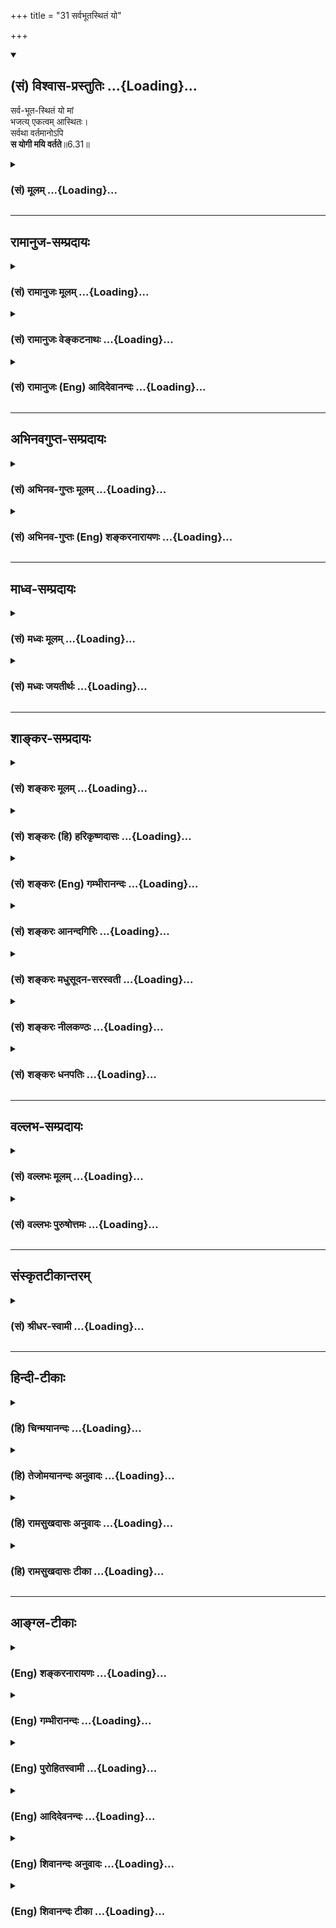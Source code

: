 +++
title = "31 सर्वभूतस्थितं यो"

+++
<div class="js_include" newlevelforh1="2" title="(सं) विश्वास-प्रस्तुतिः" unfilled url="/mahAbhAratam/shlokashaH/06-bhIShma-parva/03-bhagavad-gItA-parva/saMskRtam/vishvAsa-prastutiH/06_Atma-saMyama-yogaH_a/31_sarvabhUtasthitaM.md">
<details open><summary><h2>(सं) विश्वास-प्रस्तुतिः ...{Loading}...</h2></summary>

सर्व-भूत-स्थितं यो मां  
भजत्य् एकत्वम् आस्थितः।  
सर्वथा वर्तमानोऽपि  
**स योगी मयि वर्तते**॥6.31॥
</details>
</div>
<div class="js_include collapsed" newlevelforh1="3" title="(सं) मूलम्" unfilled url="/mahAbhAratam/shlokashaH/06-bhIShma-parva/03-bhagavad-gItA-parva/saMskRtam/mUlam/06_Atma-saMyama-yogaH_a/31_sarvabhUtasthitaM.md">
<details><summary><h3>(सं) मूलम् ...{Loading}...</h3></summary>

सर्वभूतस्थितं यो मां भजत्येकत्वमास्थितः।  
सर्वथा वर्तमानोऽपि स योगी मयि वर्तते।।6.31।।
</details>
</div>


_________________
## रामानुज-सम्प्रदायः
<div class="js_include collapsed" newlevelforh1="3" title="(सं) रामानुजः मूलम्" unfilled url="/mahAbhAratam/shlokashaH/06-bhIShma-parva/03-bhagavad-gItA-parva/saMskRtam/rAmAnujaH/mUlam/06_Atma-saMyama-yogaH_a/31_sarvabhUtasthitaM.md">
<details><summary><h3>(सं) रामानुजः मूलम् ...{Loading}...</h3></summary>

।।6.31।। योगदशायां **सर्वभूतस्थितं माम्** असंकुचितज्ञानैकाकारतया
**एकत्वम् आस्थितः** प्राकृतभेदपरित्यागेन सुदृढं **यो भजते स योगी**
व्युत्थानकाले **अपि** यथा तथा **वर्तमानः** स्वात्मानं सर्वभूतानि च
पश्यन् **मयि वर्तते** माम् एव पश्यति। स्वात्मनि सर्वभूतेषु च सर्वदा
मत्साम्यम् एव पश्यति इत्यर्थः। ततोऽपि काष्ठाम् आह

</details>
</div>
<div class="js_include collapsed" newlevelforh1="3" title="(सं) रामानुजः वेङ्कटनाथः" unfilled url="/mahAbhAratam/shlokashaH/06-bhIShma-parva/03-bhagavad-gItA-parva/saMskRtam/rAmAnujaH/venkaTanAthaH/06_Atma-saMyama-yogaH_a/31_sarvabhUtasthitaM.md">
<details><summary><h3>(सं) रामानुजः वेङ्कटनाथः ...{Loading}...</h3></summary>

  
  
।।6.31।। तृतीयां विपाकदशामाहेत्याह तत इति।
अकर्मवश्यत्वाकारेणेश्वरसाम्यदर्शनं पूर्वश्लोकोक्तम्सर्वभूतस्थितं इत्यनेन
तु कर्मरूपाविद्यावेष्टनविधुरत्वात् असङ्कुचितज्ञानाकारतया
साम्यानुसन्धानम् तत्संस्कारप्रभावेन च व्युत्थानकालेऽपि
स्वरसतस्तथाविधानुसन्धानानुवृत्तिश्चेत्येतदुच्यते। यो भजति ৷৷. स सर्वथा
वर्तमानोऽपि इत्यनेन कालभेदः सिद्धः न च समाधिदशायामेव यथातथा
वर्तमानत्वमुपपद्यते। सर्वभूतस्थितेन परमात्मनैकत्वानुसन्धानं नाम
स्वस्यापि सर्वभूतस्थितत्वेन तदेकप्रकारत्वानुसन्धानं तच्चाणोरात्मनः
स्वरूपेण न सम्भवति। धर्मतश्च परिशुद्धात्मनो व्याप्तिः वालाग्रः इत्यारभ्य
स चानन्त्याय कल्पते श्वे.उ.5।9 इति श्रुतिसिद्धा।
सूत्रञ्चप्रदीपवदावेशस्तथाहि दर्शयति ब्र.सू.4।4।15 इति अतोऽत्रापि साम्यं
विवक्षितमिति दर्शयितुंअसंकुचितज्ञानकारतयैकत्वमास्थित
इत्युक्तम्। प्राकृतभेदपरित्यागेन
कर्मोपाधिकप्रकृतिविशेषसंसर्गकृतज्ञानतारतम्यरूपभेदपरित्यागेनेत्यर्थः।
अनेनैकत्वोक्तेः स्वरूपभेदनिरासार्थत्वं परिहृतम्। सर्वात्मनां
ब्रह्मापृथक्सिद्धत्वविवक्षयाऽप्येकत्वोक्तिश्च घटते। आस्थितशब्दस्य
तात्पर्यार्थःसुदृढमिति। ततश्च व्युत्थानकालेऽपि
तथाविधानुसन्धानप्रवाहहेतुभूतसंस्कारप्राबल्यं सूचितम्। मां भजति
मत्समात्मावलोकनमपि हि मद्भजनमित्यभिप्रायः। सर्वथा इत्यस्य
लौकिकक्रियाव्यापृतोऽपीत्यभिप्रायः। मयि वर्तते इत्यस्य परमात्मनि
स्थितिर्नार्थः तस्य योग्ययोगिसा धारणत्वात्। अतो वृत्तिरत्र
बुद्धिर्वृत्तिरित्यभिप्रायेणाहमामेव पश्यतीति। जीवदर्शनमात्रेण कथं
परमात्मदर्शनं इत्यत्राह स्वात्मनीति। व्युत्थानकाले
स्वात्मसाक्षात्काराभावेऽपि विशदपरोक्षानुसन्धाने परेषामपि तथात्वसिद्धेः
फलितत्वोक्तिरियम्।  
  

</details>
</div>
<div class="js_include collapsed" newlevelforh1="3" title="(सं) रामानुजः (Eng) आदिदेवानन्दः" unfilled url="/mahAbhAratam/shlokashaH/06-bhIShma-parva/03-bhagavad-gItA-parva/saMskRtam/rAmAnujaH/english/AdidevAnandaH/06_Atma-saMyama-yogaH_a/31_sarvabhUtasthitaM.md">
<details><summary><h3>(सं) रामानुजः (Eng) आदिदेवानन्दः ...{Loading}...</h3></summary>

6.31 (iii) The Yogin who, fixed in the state of Yoga in oneness because he has the same form of uncontracted knowledge (as Myself), worships Me steadfastly by renouncing the differences of the Prakrti (i.e., of the body) - then that Yogin, even while coming out of Yoga, howsoever he may live, views Me only, when viewing his own self and all other beings. The meaning is that he views his similarity to Myself in his own self and in the self of all beings. Now Sri Krsna proceeds to speak of the maturest stage beyond this:

</details>
</div>


_________________
## अभिनवगुप्त-सम्प्रदायः
<div class="js_include collapsed" newlevelforh1="3" title="(सं) अभिनव-गुप्तः मूलम्" unfilled url="/mahAbhAratam/shlokashaH/06-bhIShma-parva/03-bhagavad-gItA-parva/saMskRtam/abhinava-guptaH/mUlam/06_Atma-saMyama-yogaH_a/31_sarvabhUtasthitaM.md">
<details><summary><h3>(सं) अभिनव-गुप्तः मूलम् ...{Loading}...</h3></summary>

।।6.31।। सर्वेति। यस्त्वेवं ज्ञानाविष्टः सोऽवश्यमेव +++(N
ज्ञानाविष्टोऽसाववश्यमेव S वश्यमेकतया)+++ एकतया भगवन्तं सर्वगतं विदन्
सर्वावस्थागतोऽपि न लिप्यते।

</details>
</div>
<div class="js_include collapsed" newlevelforh1="3" title="(सं) अभिनव-गुप्तः (Eng) शङ्करनारायणः" unfilled url="/mahAbhAratam/shlokashaH/06-bhIShma-parva/03-bhagavad-gItA-parva/saMskRtam/abhinava-guptaH/english/shankaranArAyaNaH/06_Atma-saMyama-yogaH_a/31_sarvabhUtasthitaM.md">
<details><summary><h3>(सं) अभिनव-गुप्तः (Eng) शङ्करनारायणः ...{Loading}...</h3></summary>

6.31 Sarva - etc. Whosoever is completely possessed of the knowledge of
this kind, he necessarily realises the Bhagavat as one and immanent in
all and does not get stained \[by any of his actions\] is whatever
condition he is.

</details>
</div>


_________________
## माध्व-सम्प्रदायः
<div class="js_include collapsed" newlevelforh1="3" title="(सं) मध्वः मूलम्" unfilled url="/mahAbhAratam/shlokashaH/06-bhIShma-parva/03-bhagavad-gItA-parva/saMskRtam/madhvaH/mUlam/06_Atma-saMyama-yogaH_a/31_sarvabhUtasthitaM.md">
<details><summary><h3>(सं) मध्वः मूलम् ...{Loading}...</h3></summary>

।।6.31।। एतदेव स्पष्टयति सर्वभूतस्थितमिति। एकत्वमास्थितः सर्वत्र एक
एवेश्वर इति स्थितः सर्वप्रकारेण वर्तमानोऽपि मय्येव वर्तते। एवमपरोक्षं
पश्यतो ज्ञानफलं नियतमित्यर्थः। तथापि प्रायो नाधर्मं करोति कुर्वतस्तु
महच्चेद्दुःखसूचकं भवतीत्युक्तं पुरस्तात्। आह चकदाचिदपि नाधर्मे
बुद्दिर्विष्णुदृशां भवेत्। प्रमादात्तु कृतं पापं स्वल्पं भस्मीभविष्यति।
आदिराजैस्तथा देर्वैः ऋषिभिः क्रियते कियत्। बाहुल्यात्कर्मणस्तेषां
दुःखसूचकमेव तत् इति।

</details>
</div>
<div class="js_include collapsed" newlevelforh1="3" title="(सं) मध्वः जयतीर्थः" unfilled url="/mahAbhAratam/shlokashaH/06-bhIShma-parva/03-bhagavad-gItA-parva/saMskRtam/madhvaH/jayatIrthaH/06_Atma-saMyama-yogaH_a/31_sarvabhUtasthitaM.md">
<details><summary><h3>(सं) मध्वः जयतीर्थः ...{Loading}...</h3></summary>

।।6.31।। यो मां 30 इत्युक्तमेव पुनः किमर्थमुच्यते इत्यत आह
**एतदेवे**ति। एकत्वमास्थितः इत्यस्यान्यथाप्रतीतिनिरासार्थमर्थमाह
**एकत्व**मिति। मयि वा मद्विकारे वा वर्तमानोऽपि इत्यपव्याख्याननिरासार्थमाह
सर्वेति। न्यायेन वाऽन्यायेन वेत्यर्थः। अपव्याख्याने थाल्प्रत्ययो न युक्त
इति भावः। भगवन्तं भजतो धर्माचरणं सर्वथाऽप्यकिञ्चित्करमिति
प्रतीतिनिरासायाह **एवमि**ति। अधर्माचरणेऽपीति शेषः। ज्ञानफलं मोक्षः।
आनन्दह्रासादिकं तु विद्यत एवेति भावः। ननु ज्ञानिनो मोक्ष एवापेक्षितः
सोऽधर्माचरणेऽपि न प्रतिबध्यते चेत् तत्किमधर्मं करोति इत्यत आह
**तथापी**ति। सर्वथाऽप्यकरणे सर्वथा वर्तमानोऽपीत्युक्तमयुक्तमित्यत उक्तम्
**प्राय** इति। एतेननहीदृशस्य यथेष्टचेष्टता सम्भवति इति
परकीयमस्मद्व्याख्यानदूषणमपि निरस्तं भवति प्रारब्धवशेन
कदाचित्तथाभावदर्शनात्। कुतो न करोति इत्यत आह **कुर्वतस्त्वि**ति। अत्र
प्रमाणमाह **आह चेति**। कियन्महदिति शेषः। कर्मणः प्रारब्धस्य बाहुल्यात्
प्राबल्यात्। लोके प्रवृत्तिकर्मणो बाहुल्येन चित्तविक्षेपादिति वा।

</details>
</div>


_________________
## शाङ्कर-सम्प्रदायः
<div class="js_include collapsed" newlevelforh1="3" title="(सं) शङ्करः मूलम्" unfilled url="/mahAbhAratam/shlokashaH/06-bhIShma-parva/03-bhagavad-gItA-parva/saMskRtam/shankaraH/mUlam/06_Atma-saMyama-yogaH_a/31_sarvabhUtasthitaM.md">
<details><summary><h3>(सं) शङ्करः मूलम् ...{Loading}...</h3></summary>

।।6.31।। **सर्वथा** सर्वप्रकारैः **वर्तमानोऽपि** सम्यग्दर्शी **योगी
मयि** वैष्णवे परमे पदे **वर्तते** नित्यमुक्त एव सः न मोक्षं प्रति
केनचित् प्रतिबध्यते इत्यर्थः।। किञ्च अन्यत्

</details>
</div>
<div class="js_include collapsed" newlevelforh1="3" title="(सं) शङ्करः (हि) हरिकृष्णदासः" unfilled url="/mahAbhAratam/shlokashaH/06-bhIShma-parva/03-bhagavad-gItA-parva/saMskRtam/shankaraH/hindI/harikRShNadAsaH/06_Atma-saMyama-yogaH_a/31_sarvabhUtasthitaM.md">
<details><summary><h3>(सं) शङ्करः (हि) हरिकृष्णदासः ...{Loading}...</h3></summary>

।।6.31।। ( एकत्व भावमें स्थित हुआ जो पुरुष सम्पूर्ण भूतोंमें स्थित मुझ
वासुदेवको भजता है ) इस प्रकार पहले श्लोकके अर्थरूप यथार्थ ज्ञानका इस आधे
श्लोकसे अनुवाद करके उसके फलस्वरूप मोक्षका विधान करते हैं। वह पूर्ण
ज्ञानी योगी सब प्रकारसे बर्तता हुआ भी वैष्णव परमपदरूप मुझ परमेश्वरमें ही
बर्तता है अर्थात् वह सदा मुक्त ही है उसके मोक्षको कोई भी रोक नहीं सकता।

</details>
</div>
<div class="js_include collapsed" newlevelforh1="3" title="(सं) शङ्करः (Eng) गम्भीरानन्दः" unfilled url="/mahAbhAratam/shlokashaH/06-bhIShma-parva/03-bhagavad-gItA-parva/saMskRtam/shankaraH/english/gambhIrAnandaH/06_Atma-saMyama-yogaH_a/31_sarvabhUtasthitaM.md">
<details><summary><h3>(सं) शङ्करः (Eng) गम्भीरानन्दः ...{Loading}...</h3></summary>

6.31 This being so, i.e. after reiterating (in the first line of the
present verse) the idea of full realization contained in the previous
verse, the result of that (realization), viz Liberation, is being spoken
of (in the second line): The yogi, the man of full realization; vartate,
exists; mayi, in Me, in the supreme state of Visnu; sarvatha api, in
whatever condition; vartamanah, he may be. He is verily ever-free. The
idea is that he is not obstructed from Liberation by anything.
Furthermore,

</details>
</div>
<div class="js_include collapsed" newlevelforh1="3" title="(सं) शङ्करः आनन्दगिरिः" unfilled url="/mahAbhAratam/shlokashaH/06-bhIShma-parva/03-bhagavad-gItA-parva/saMskRtam/shankaraH/AnandagiriH/06_Atma-saMyama-yogaH_a/31_sarvabhUtasthitaM.md">
<details><summary><h3>(सं) शङ्करः आनन्दगिरिः ...{Loading}...</h3></summary>

।।6.31।। पूर्वार्धेनानूद्योत्तरार्धेन फलविधिरिति मत्वाह **इत्येतदिति।**
रागादिरहितस्य यमनियमादिसंस्कारवतः स्वैरप्रवृत्त्यसंभवेऽपि तामङ्गीकृत्य
ज्ञानं स्तौति **सर्वथेति।** प्रतिभासतोऽपि यथेष्टचेष्टाङ्गीकारे कुतो
ज्ञानवतो नित्यमुक्तत्वं प्रातीतिकदुराचारप्रतिबन्धादित्याशङ्क्याह **न
मोक्षमिति।**

</details>
</div>
<div class="js_include collapsed" newlevelforh1="3" title="(सं) शङ्करः मधुसूदन-सरस्वती" unfilled url="/mahAbhAratam/shlokashaH/06-bhIShma-parva/03-bhagavad-gItA-parva/saMskRtam/shankaraH/madhusUdana-sarasvatI/06_Atma-saMyama-yogaH_a/31_sarvabhUtasthitaM.md">
<details><summary><h3>(सं) शङ्करः मधुसूदन-सरस्वती ...{Loading}...</h3></summary>

।।6.31।। एवं त्वंपदार्थं त्पदार्थं च शुद्धं निरूप्य तत्त्वमसीति
वाक्यार्थं निरूपयति सर्वेषु भूतेष्वधिष्ठानतया स्थितं
सर्वानुस्यूतसन्मात्रं मामीश्वरं तत्पदलक्ष्यं स्वेन त्वंपदलक्ष्येण
सहैकत्वमत्यन्ताभेदमास्थितो घटाकाशो महाकाश इत्यत्रेवोपाधिभेदनिराकरणेन
निश्चिन्वन् यो भजति अहं ब्रह्मास्मीति वेदान्तवाक्यजेन
तत्त्वसाक्षात्कारेणापरोक्षीकरोति सोऽविद्यातत्कार्यनिवृत्त्या जीवन्मुक्तः
कृतकृत्य एव भवति। यावत्तु तस्य बाधितानुवृत्त्या शरीरादिदर्शनमनुवर्तते
तावत्प्रारब्धकर्मप्राबल्यात्सर्वकर्मत्यागेन वा याज्ञवल्क्यादिवद् विहितेन
कर्मणा वा जनकादिवत् प्रतिषिद्धेन कर्मणा वा दत्तात्रेयादिवत् सर्वथा येन
केनापि रूपेण वर्तमानोऽपि व्यवहरन्नपि स योगी ब्रह्माहमस्मीति विद्वान्मयि
परमात्मन्येवाभेदेन वर्तते। सर्वथा तस्य मोक्षंप्रति नास्ति
प्रतिबन्धशङ्का। तस्य ह न देवाश्च नाभूत्या ईशत आत्मा ह्येषां स भवति इति
श्रुतेः। देवा महाप्रभावा अपि तस्य मोक्षाभवनाय नेशते किमुतान्ये क्षुद्रा
इत्यर्थः। ब्रह्मविदो निषिद्धकर्मणि प्रवर्तकयो रागद्वेषयोरसंभवेन
निषिद्धकर्मासंभवेऽपि तदङ्गीकृत्य ज्ञानस्तुत्यर्थमिदमुक्तं सर्वथा
वर्तमानोऽपीतिहत्वापि स इमांल्लोकान्न हन्ति न निबध्यते इतिवत्।

</details>
</div>
<div class="js_include collapsed" newlevelforh1="3" title="(सं) शङ्करः नीलकण्ठः" unfilled url="/mahAbhAratam/shlokashaH/06-bhIShma-parva/03-bhagavad-gItA-parva/saMskRtam/shankaraH/nIlakaNThaH/06_Atma-saMyama-yogaH_a/31_sarvabhUtasthitaM.md">
<details><summary><h3>(सं) शङ्करः नीलकण्ठः ...{Loading}...</h3></summary>

।।6.31।। यस्मात्सर्वात्मैकत्वदर्शी अहमेव अतो नास्य मोक्षः प्रतिबध्यत
इत्याह **सर्वभूतेति।** सर्वोपादानतया सर्वेषु भूतेषु सत्तारूपेण
स्फुरणरूपेण च स्थितं मां परमात्मानं एकत्वं जीवब्रह्मणोरैक्यमास्थितः सन्
भजति निर्विकल्पेन समाधिना सेवते स योगी व्युत्थानदशायां
प्रारब्धकर्मवशाद्बाधितानुवृत्त्या देहमारूढः सर्वथा सर्वप्रकारेण
याज्ञवल्क्यादिवत्कर्मत्यागेन वा वसिष्ठजनकादिवद्विहितकर्मणा वा
दत्तात्रेयादिवन्निषिद्धकर्मणा वा वर्तमानोऽपि व्यवहरन्नपि मय्येव वर्तते न
मत्तश्च्युतो भवति। यतो देवेभ्योऽपि नास्य भयमिति श्रूयतेतस्य ह न देवाश्च
नाभूत्या ईशत आत्मा ह्येषां स भवति इति च। नेत्यव्ययमप्यर्थे। देवा अपि
तस्य ब्रह्मविदः अभूत्यै अनैश्चर्याय न ईशते न समर्था भवन्ति।
यतोऽयमेषामात्मा इति श्रुत्यर्थः। स न पुनः संसारी पूर्ववद्भवतीत्यर्थः।

</details>
</div>
<div class="js_include collapsed" newlevelforh1="3" title="(सं) शङ्करः धनपतिः" unfilled url="/mahAbhAratam/shlokashaH/06-bhIShma-parva/03-bhagavad-gItA-parva/saMskRtam/shankaraH/dhanapatiH/06_Atma-saMyama-yogaH_a/31_sarvabhUtasthitaM.md">
<details><summary><h3>(सं) शङ्करः धनपतिः ...{Loading}...</h3></summary>

।।6.31।। पूर्वश्लोकार्थं सम्यग्दर्शनं पूर्वोर्धेनामूद्य तत्फलं मोक्षमाह
सर्वेति। पूर्वोक्तेन प्रकारेण सर्वेषु ब्रह्मादिभूतेषु प्रत्यग्रूपेण
स्थितं मां परमात्मानं वासुदेवं य एकत्वमहमेव वासुदेव इत्येवंरुपमास्थितः
सभ्यगपोक्षीकृतवान् स योगी सम्यगदर्शी सर्वथा सर्वप्रकारेण
विधिप्रतिषेधार्कैकर्येण वर्तमानोऽपि। अपिशब्देन तस्य रागादिरहितस्य
यमनियमादिसंस्कारवतः स्वैरवृत्त्यसंभवेऽपि ज्ञानस्तुत्यर्थं तामङ्गीकरोतीति
द्योत्यते मयि वैष्णवे परमे पदे वर्तते स नित्यमुक्त एव मोक्षं प्रति न
केनचित्प्रतिबुध्यत इत्यर्थः। यत्तु तदेवं भाक्तानि
सुखान्यभिधायार्जुनोपदेशच्छलेन ज्ञानमार्गे लोकानां प्रवृत्तिसिद्धये
भाक्तान् ज्ञानयोगिनोऽप्युत्तरोत्तरादिशयेनाह सर्वेति।
यत्संन्यासात्प्रागेव गृहस्थः सन् सर्वभूतस्थं सर्वाणि भूतानि
कार्यकारणाकारेण परिणतानि तत्स्थं तत्तादात्म्यभ्रमविषय इत्यात्मानं
प्रत्यञ्चमीक्षते शास्त्रजन्यापातज्ञानविषयतां नयतीत्येवं
सर्वभूतान्यात्मतदात्म्यं भ्रमविषयाणीति शास्त्रजन्यापातज्ञानविषयतां नयति
सोऽन्योन्याध्यामज्ञानी अयोगयुक्तोऽपि कर्मयोगज्ञानयोगाभ्यामसंस्पृष्टोऽपि
योगिनमभिधाय ततोऽघिकं तमाह य इति। मां सर्वज्ञं सर्वशक्तिकं सर्वत्र पश्यति
सर्वभूतोष्वीश्वरो जीवकलया प्रविष्ट इति शास्त्रजन्यापातज्ञानविषयतां नयति
तस्यापातत एव ऐकात्म्यज्ञानसंपन्नस्याहं न प्रणश्यामि नान्तःकरणादपयामि स च
मे मम संबन्धी सन् मत्प्रसादादेव न प्रणश्यति नानर्थ प्राप्तोतीत्यर्थः।
अतः सोऽपि भाक्तो ज्ञानयोगी ज्ञेय इति भावः। ततोऽपि किंचिदधिकं तमाह
सर्वेति। एतत्वामास्थिति इति जीवब्रह्मणोरौपाधिको भेद
उपाधीनामसत्त्वादित्यापातज्ञानवानित्यर्थः। एवंभूतः सन् यो मां सर्वभूतेषु
सेवते स सर्वथा आवर्तमानोऽपि संसारयात्रामनुवर्तनशीलोऽपि योगी ज्ञेयः। यतो
मामनुवर्तते मां भजति पूर्वोक्तप्रकारएणेति ज्ञेयम्। तद्यदोरध्याहारेण
योज्यमितीतरैः कल्पितं तदसत्। एतादृशकल्पनाया बह्वध्याहारग्रस्ताया
अस्वारसिकायाः प्रकरणविरुद्धाया व्यर्थत्वात्।

</details>
</div>


_________________
## वल्लभ-सम्प्रदायः
<div class="js_include collapsed" newlevelforh1="3" title="(सं) वल्लभः मूलम्" unfilled url="/mahAbhAratam/shlokashaH/06-bhIShma-parva/03-bhagavad-gItA-parva/saMskRtam/vallabhaH/mUlam/06_Atma-saMyama-yogaH_a/31_sarvabhUtasthitaM.md">
<details><summary><h3>(सं) वल्लभः मूलम् ...{Loading}...</h3></summary>

।।6.31।। यश्चैवमेकत्वमास्थितोऽपि मां वासुदेवं भजति सेवते मत्प्रवणं चेतः
करोति स योगी मयि मदाधारो भवति। मत्किङ्करः शुक इव उद्धव इव
भवतीत्यर्थः। ज्ञानी चेद्भजते कृष्णं तस्मान्नास्त्यधिकः परः इति वाक्यात्।

</details>
</div>
<div class="js_include collapsed" newlevelforh1="3" title="(सं) वल्लभः पुरुषोत्तमः" unfilled url="/mahAbhAratam/shlokashaH/06-bhIShma-parva/03-bhagavad-gItA-parva/saMskRtam/vallabhaH/puruShottamaH/06_Atma-saMyama-yogaH_a/31_sarvabhUtasthitaM.md">
<details><summary><h3>(सं) वल्लभः पुरुषोत्तमः ...{Loading}...</h3></summary>

  
  
।।6.31।। किञ्च यः सर्वभूतस्थितं सर्वजीवेषु रसभोगार्थं वाऽलौकिकेषु
निरोधार्थं स्थितं एकत्वं भगवदीयत्वेन सजातीयत्वमास्थितं मां भजति स योगी
उच्यते। अथवा सर्वथा तेषु दास्यादिभावशिक्षणार्थं वर्त्तमानो यः स मयि च
वर्तते मत्स्वरूपे तिष्ठतीत्यर्थः।  
  

</details>
</div>


_________________
## संस्कृतटीकान्तरम्
<div class="js_include collapsed" newlevelforh1="3" title="(सं) श्रीधर-स्वामी" unfilled url="/mahAbhAratam/shlokashaH/06-bhIShma-parva/03-bhagavad-gItA-parva/saMskRtam/shrIdhara-svAmI/06_Atma-saMyama-yogaH_a/31_sarvabhUtasthitaM.md">
<details><summary><h3>(सं) श्रीधर-स्वामी ...{Loading}...</h3></summary>

।।6.31।। न चैवंभूतो विधिकिंकरः स्यादित्याह **सर्वभूतस्थितमिति।** सर्वेषु
भूतेषु स्थितं मामभेदमास्थित आश्रितो यो भजति स योगी ज्ञानी सन्सर्वथा
कर्मत्यागेनापि वर्तमानो मय्येव वर्तते मुच्यते न तु भ्रश्यतीत्यर्थः।

</details>
</div>


_________________
## हिन्दी-टीकाः
<div class="js_include collapsed" newlevelforh1="3" title="(हि) चिन्मयानन्दः" unfilled url="/mahAbhAratam/shlokashaH/06-bhIShma-parva/03-bhagavad-gItA-parva/hindI/chinmayAnandaH/06_Atma-saMyama-yogaH_a/31_sarvabhUtasthitaM.md">
<details><summary><h3>(हि) चिन्मयानन्दः ...{Loading}...</h3></summary>

।।6.31।। समाहित चित्त का योगी निरन्तर मेरा अनुसंधान करता है (भजता है)।
फलत बाह्य जगत् में सब प्रकार के व्यवहार करता हुआ भी वह मुझमें ही स्थित
रहता है। इस श्लोक का मुख्य प्रयोजन यह दर्शाना है कि कोई आवश्यक नहीं कि
एक आत्मानुभवी पुरुष हिमालय की किसी अज्ञात गुफा में जाकर निवृत्ति का जीवन
व्यतीत करेगा। भगवान् कहते हैं कि जीवन के समस्त सामान्य व्यवहार करता हुआ
सभी परिस्थितियों में वह अपने स्वरूप के ज्ञान में स्थित रह सकता है। जब
मनुष्य रोगी हो जाता है तब उसे नित्य के कार्यों से निवृत्त होकर
चिकित्सालय में रहने की आवश्यकता होती है परन्तु पूर्ण स्वस्थ हो जाने के
पश्चात् नहीं। स्वस्थ होकर तो वह पुन अधिक उत्साह के साथ अपना कार्य करने
लगता है। इसी प्रकार विघटित व्यक्तित्व के पुरुष के लिए ध्यानसाघना का उपचार
बताया जाता है। उसके अभ्यास से जब वह स्वस्वरूप को पहचान कर दैवी सार्मथ्य
प्राप्त कर लेता है तब वह निश्चय ही अपने पूर्व के कार्य क्षेत्र में जाकर
कर्म करते हुए भी पूर्णत्व के ज्ञान को सुदृढ़ बनाये रख सकता है। वास्तव में
देखा जाय तो चिरस्थायी फलदायी कर्म कुशलतापूर्वक तभी किये जा सकते हैं जब
कर्ता आत्मस्वरूप के ज्ञान में स्थित हो। गीता का यही संदेश है कि समर्पण
की भावना से किये गये कर्म आत्मोन्नति के साधन हैंयहाँ ध्यान देने की बात
है कि श्रीकृष्ण संभवत अर्जुन की अपेक्षा स्वयं को ही युद्ध की विपत्तियों
में अधिक डाल रहे थे। रथ में बैठे योद्धा तक पहुँचने के पूर्व प्रतिपक्षी
के बाण सारथि पर पहले प्रहार करते हैं। केवल समस्त संसार को मुग्ध कर देने
वाली मन्द स्मिति के अतिरिक्त किसी अन्य शस्त्र को न लेकर श्रीकृष्ण ने
युद्धभूमि में प्रवेश किया था। तत्पश्चात् वे ही सम्पूर्ण युद्ध के स्वामी
और केन्द्र बिन्दु बने रहे और सम्पूर्ण महायुद्ध का घटनाचक्र उनके ही चारों
तरफ घूमता रहा। इसका अर्थ यह हुआ कि आत्मज्ञानी पुरुष किसी भी कार्यक्षेत्र
में कर्म करते हुए भी अपने वास्तविक स्वरूप का भान रख सकता है। इस व्याख्या
का अध्ययन करते समय हो सकता है कोई पाठक यह समझे कि अत्याधिक उत्साह के
कारण हम इस श्लोक में कुछ अधिक अर्थ देख रहे हैं। परन्तु उन्हें सर्वथा
वर्तमानोऽपि इस शब्द पर ध्यान देते हुए अधिक विचार करना चाहिए।

</details>
</div>
<div class="js_include collapsed" newlevelforh1="3" title="(हि) तेजोमयानन्दः अनुवादः" unfilled url="/mahAbhAratam/shlokashaH/06-bhIShma-parva/03-bhagavad-gItA-parva/hindI/tejomayAnandaH/anuvAdaH/06_Atma-saMyama-yogaH_a/31_sarvabhUtasthitaM.md">
<details><summary><h3>(हि) तेजोमयानन्दः अनुवादः ...{Loading}...</h3></summary>

।।6.31।। जो पुरुष एकत्वभाव मंे स्थित हुआ सम्पूर्ण भूतों में स्थित मुझे
भजता है, वह योगी सब प्रकार से वर्तता हुआ (रहता हुआ) मुझमें स्थित रहता
है।।

</details>
</div>
<div class="js_include collapsed" newlevelforh1="3" title="(हि) रामसुखदासः अनुवादः" unfilled url="/mahAbhAratam/shlokashaH/06-bhIShma-parva/03-bhagavad-gItA-parva/hindI/rAmasukhadAsaH/anuvAdaH/06_Atma-saMyama-yogaH_a/31_sarvabhUtasthitaM.md">
<details><summary><h3>(हि) रामसुखदासः अनुवादः ...{Loading}...</h3></summary>

।।6.31।। मेरेमें एकीभावसे स्थित हुआ जो योगी सम्पूर्ण प्राणियोंमें स्थित
मेरा भजन करता है, वह सब कुछ बर्ताव करता हुआ भी मेरेमें ही बर्ताव कर रहा
है अर्थात् वह सर्वथा मेरेमें ही स्थित है।

</details>
</div>
<div class="js_include collapsed" newlevelforh1="3" title="(हि) रामसुखदासः टीका" unfilled url="/mahAbhAratam/shlokashaH/06-bhIShma-parva/03-bhagavad-gItA-parva/hindI/rAmasukhadAsaH/TIkA/06_Atma-saMyama-yogaH_a/31_sarvabhUtasthitaM.md">
<details><summary><h3>(हि) रामसुखदासः टीका ...{Loading}...</h3></summary>

।।6.31।।***व्याख्या--*'एकत्वमास्थितः'** पूर्वश्लोकमें भगवान्ने बताया था
कि जो मेरेको सबमें और सबको मेरेमें देखता है, उसके लिये मैं अदृश्य नहीं
होता और वह मेरे लिये अदृश्य नहीं होता। अदृश्य क्यों नहीं होता; कारण कि
सम्पूर्ण प्राणियोंमें स्थित मेरे साथ उसकी अभिन्नता हो गयी है अर्थात्
मेरे साथ उसका अत्यधिक प्रेम हो गया है।  
  
अद्वैत-सिद्धान्तमें तो स्वरूपसे एकता होती है, पर यहाँ वैसी एकता नहीं है।
यहाँ द्वैत होते हुए भी अभिन्नता है अर्थात् भगवान् और भक्त दीखनेमें तो दो
हैं, पर वास्तवमें एक ही हैं **(टिप्पणी प₀ 365)**। जैसे पति और पत्नी दो
शरीर होते हुए भी अपनेको अभिन्न मानते हैं, दो मित्र अपनेको एक ही मानते
हैं; क्योंकि अत्यन्त स्नेह होनेके कारण वहाँ द्वैतपना नहीं रहता। ऐसे ही
जो भक्तियोगका साधक भगवान्को प्राप्त हो जाता है, भगवान्में अत्यन्त स्नेह
होनेके कारण उसकी भगवान्से अभिन्नता हो जाती है। इसी अभिन्नताको यहाँ
**'एकत्वमास्थितः'** पदसे बताया गया है।  
  
**'सर्वभूतस्थितं यो मां भजति'--**सब देश, काल, वस्तु, व्यक्ति, घटना,
परिस्थिति आदिमें भगवान् ही परिपूर्ण हैं अर्थात् सम्पूर्ण चराचर जगत्
भगवत्स्वरूप ही है--**'वासुदेवः सर्वम्'** (7। 19)--यही उसका भजन है।

</details>
</div>


_________________
## आङ्ग्ल-टीकाः
<div class="js_include collapsed" newlevelforh1="3" title="(Eng) शङ्करनारायणः" unfilled url="/mahAbhAratam/shlokashaH/06-bhIShma-parva/03-bhagavad-gItA-parva/english/shankaranArAyaNaH/06_Atma-saMyama-yogaH_a/31_sarvabhUtasthitaM.md">
<details><summary><h3>(Eng) शङ्करनारायणः ...{Loading}...</h3></summary>

6.31. He, who, established firmly in the oneness (of Me), experiences Me immanent in all beings-that man of Yoga, is never stained, in whatever stage he may be.

</details>
</div>
<div class="js_include collapsed" newlevelforh1="3" title="(Eng) गम्भीरानन्दः" unfilled url="/mahAbhAratam/shlokashaH/06-bhIShma-parva/03-bhagavad-gItA-parva/english/gambhIrAnandaH/06_Atma-saMyama-yogaH_a/31_sarvabhUtasthitaM.md">
<details><summary><h3>(Eng) गम्भीरानन्दः ...{Loading}...</h3></summary>

6.31 That yogi who, being established in unity, adores Me as existing in all things, he exist in Me-in whatever condition he may be.

</details>
</div>
<div class="js_include collapsed" newlevelforh1="3" title="(Eng) पुरोहितस्वामी" unfilled url="/mahAbhAratam/shlokashaH/06-bhIShma-parva/03-bhagavad-gItA-parva/english/purohitasvAmI/06_Atma-saMyama-yogaH_a/31_sarvabhUtasthitaM.md">
<details><summary><h3>(Eng) पुरोहितस्वामी ...{Loading}...</h3></summary>

6.31 The sage who realises the unity of life and who worships Me in all beings, lives in Me, whatever may be his lot.

</details>
</div>
<div class="js_include collapsed" newlevelforh1="3" title="(Eng) आदिदेवनन्दः" unfilled url="/mahAbhAratam/shlokashaH/06-bhIShma-parva/03-bhagavad-gItA-parva/english/AdidevanandaH/06_Atma-saMyama-yogaH_a/31_sarvabhUtasthitaM.md">
<details><summary><h3>(Eng) आदिदेवनन्दः ...{Loading}...</h3></summary>

6.31 The Yogin who, fixed in oneness, worships Me dwelling in all beings
- he abides in Me, howsoever he may live.

</details>
</div>
<div class="js_include collapsed" newlevelforh1="3" title="(Eng) शिवानन्दः अनुवादः" unfilled url="/mahAbhAratam/shlokashaH/06-bhIShma-parva/03-bhagavad-gItA-parva/english/shivAnandaH/anuvAdaH/06_Atma-saMyama-yogaH_a/31_sarvabhUtasthitaM.md">
<details><summary><h3>(Eng) शिवानन्दः अनुवादः ...{Loading}...</h3></summary>

6.31 He who, being established in unity, worships Me Who dwells in all beings, that Yogi abides in Me, whatever may be his mode of living.

</details>
</div>
<div class="js_include collapsed" newlevelforh1="3" title="(Eng) शिवानन्दः टीका" unfilled url="/mahAbhAratam/shlokashaH/06-bhIShma-parva/03-bhagavad-gItA-parva/english/shivAnandaH/TIkA/06_Atma-saMyama-yogaH_a/31_sarvabhUtasthitaM.md">
<details><summary><h3>(Eng) शिवानन्दः टीका ...{Loading}...</h3></summary>

6.31 सर्वभूतस्थितम् abiding in all beings; यः who; माम् Me; भजति
worships; एकत्वम् unity; आस्थितः established; सर्वथा in every way;
वर्तमानः remaining; अपि also; सः that; योगी Yogi; मयि in Me; वर्तते
abides.Commentary He who has dissolved all duality in the underlying unity; who is thus established in unity; who worships Me; i.e.; who has realised Me as the Self of all; dwells always in Me; whatever his mode of living may be. He is ever liberated.Sadana lived in God though he was a butcher because his mind was ever fixed at the lotus feet of the Lord.

</details>
</div>
